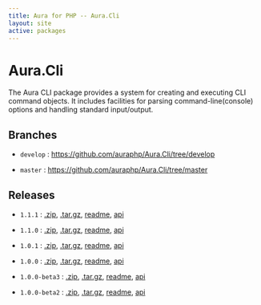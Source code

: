 ```yaml
---
title: Aura for PHP -- Aura.Cli
layout: site
active: packages
---
```


Aura.Cli
========

The Aura CLI package provides a system for creating and executing CLI command objects.  It includes facilities for parsing command-line(console) options and handling standard input/output.

Branches
--------

- `develop` : <https://github.com/auraphp/Aura.Cli/tree/develop>

- `master` : <https://github.com/auraphp/Aura.Cli/tree/master>

Releases
--------

- `1.1.1` : [.zip](https://github.com/auraphp/Aura.Cli/zipball/1.1.1), [.tar.gz](https://github.com/auraphp/Aura.Cli/tarball/1.1.1), [readme](1.1.1/), [api](1.1.1/api/)

- `1.1.0` : [.zip](https://github.com/auraphp/Aura.Cli/zipball/1.1.0), [.tar.gz](https://github.com/auraphp/Aura.Cli/tarball/1.1.0), [readme](1.1.0/), [api](1.1.0/api/)

- `1.0.1` : [.zip](https://github.com/auraphp/Aura.Cli/zipball/1.0.1), [.tar.gz](https://github.com/auraphp/Aura.Cli/tarball/1.0.1), [readme](1.0.1/), [api](1.0.1/api/)

- `1.0.0` : [.zip](https://github.com/auraphp/Aura.Cli/zipball/1.0.0), [.tar.gz](https://github.com/auraphp/Aura.Cli/tarball/1.0.0), [readme](1.0.0/), [api](1.0.0/api/)

- `1.0.0-beta3` : [.zip](https://github.com/auraphp/Aura.Cli/zipball/1.0.0-beta3), [.tar.gz](https://github.com/auraphp/Aura.Cli/tarball/1.0.0-beta3), [readme](1.0.0-beta3/), [api](1.0.0-beta3/api/)

- `1.0.0-beta2` : [.zip](https://github.com/auraphp/Aura.Cli/zipball/1.0.0-beta2), [.tar.gz](https://github.com/auraphp/Aura.Cli/tarball/1.0.0-beta2), [readme](1.0.0-beta2/), [api](1.0.0-beta2/api/)
